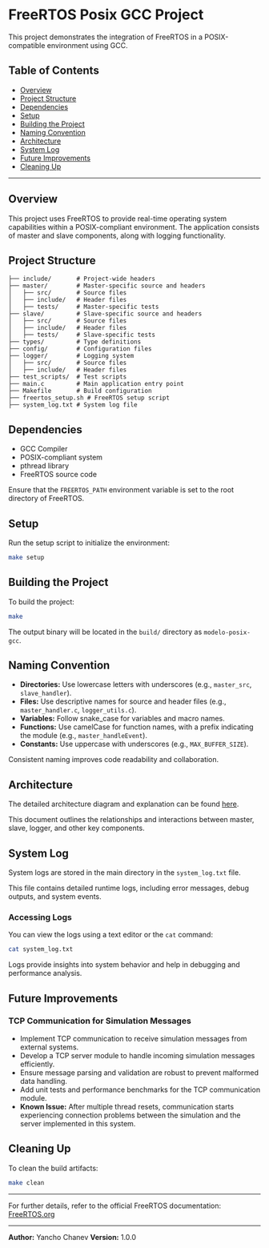 # FreeRTOS Posix GCC Project

This project demonstrates the integration of FreeRTOS in a POSIX-compatible environment using GCC.

## Table of Contents
- [Overview](#overview)
- [Project Structure](#project-structure)
- [Dependencies](#dependencies)
- [Setup](#setup)
- [Building the Project](#building-the-project)
- [Naming Convention](#naming-convention)
- [Architecture](#architecture)
- [System Log](#system-log)
- [Future Improvements](#future-improvements)
- [Cleaning Up](#cleaning-up)

---

## Overview
This project uses FreeRTOS to provide real-time operating system capabilities within a POSIX-compliant environment. The application consists of master and slave components, along with logging functionality.

## Project Structure
```
├── include/       # Project-wide headers
├── master/        # Master-specific source and headers
│   ├── src/       # Source files
│   ├── include/   # Header files
│   ├── tests/     # Master-specific tests
├── slave/         # Slave-specific source and headers
│   ├── src/       # Source files
│   ├── include/   # Header files
│   ├── tests/     # Slave-specific tests
├── types/         # Type definitions
├── config/        # Configuration files
├── logger/        # Logging system
│   ├── src/       # Source files
│   ├── include/   # Header files
├── test_scripts/  # Test scripts
├── main.c         # Main application entry point
├── Makefile       # Build configuration
├── freertos_setup.sh # FreeRTOS setup script
├── system_log.txt # System log file
```

## Dependencies
- GCC Compiler
- POSIX-compliant system
- pthread library
- FreeRTOS source code

Ensure that the `FREERTOS_PATH` environment variable is set to the root directory of FreeRTOS.

## Setup
Run the setup script to initialize the environment:
```bash
make setup
```

## Building the Project
To build the project:
```bash
make
```
The output binary will be located in the `build/` directory as `modelo-posix-gcc`.

## Naming Convention
- **Directories:** Use lowercase letters with underscores (e.g., `master_src`, `slave_handler`).
- **Files:** Use descriptive names for source and header files (e.g., `master_handler.c`, `logger_utils.c`).
- **Variables:** Follow snake_case for variables and macro names.
- **Functions:** Use camelCase for function names, with a prefix indicating the module (e.g., `master_handleEvent`).
- **Constants:** Use uppercase with underscores (e.g., `MAX_BUFFER_SIZE`).

Consistent naming improves code readability and collaboration.

## Architecture
The detailed architecture diagram and explanation can be found [here](https://docs.google.com/document/d/15yoyWX8DCxcP7g0IB26MCoQuK6t1syV5jzvsIHMFAbM/edit?tab=t.0).

This document outlines the relationships and interactions between master, slave, logger, and other key components.

## System Log
System logs are stored in the main directory in the `system_log.txt` file.

This file contains detailed runtime logs, including error messages, debug outputs, and system events.

### Accessing Logs
You can view the logs using a text editor or the `cat` command:
```bash
cat system_log.txt
```
Logs provide insights into system behavior and help in debugging and performance analysis.

## Future Improvements
### TCP Communication for Simulation Messages
- Implement TCP communication to receive simulation messages from external systems.
- Develop a TCP server module to handle incoming simulation messages efficiently.
- Ensure message parsing and validation are robust to prevent malformed data handling.
- Add unit tests and performance benchmarks for the TCP communication module.
- **Known Issue:** After multiple thread resets, communication starts experiencing connection problems between the simulation and the server implemented in this system.

## Cleaning Up
To clean the build artifacts:
```bash
make clean
```

---

For further details, refer to the official FreeRTOS documentation: [FreeRTOS.org](https://freertos.org/Creating-a-new-FreeRTOS-project.html)

---
**Author:** Yancho Chanev
**Version:** 1.0.0

